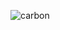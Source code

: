 ![carbon](https://user-images.githubusercontent.com/106784535/175185211-5610f1aa-767b-49d1-afce-7e34f23007ac.png)
